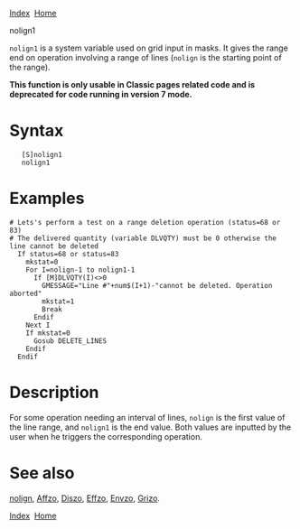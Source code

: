 [Index](index.html)  [Home](getting-started_home.html)

nolign1

`nolign1` is a system variable used on grid input in masks. It gives the range end on operation involving a range of lines (`nolign` is the starting point of the range).

**This function is only usable in Classic pages related code and is deprecated for code running in version 7 mode.**

# Syntax

```
   [S]nolign1
   nolign1
```

# Examples

```
# Lets's perform a test on a range deletion operation (status=68 or 83)
# The delivered quantity (variable DLVQTY) must be 0 otherwise the line cannot be deleted
  If status=68 or status=83
    mkstat=0
    For I=nolign-1 to nolign1-1
      If [M]DLVQTY(I)<>0
        GMESSAGE="Line #"+num$(I+1)-"cannot be deleted. Operation aborted"
        mkstat=1
        Break
      Endif
    Next I
    If mkstat=0
      Gosub DELETE_LINES
    Endif
  Endif
```

# Description

For some operation needing an interval of lines, `nolign` is the first value of the line range, and `nolign1` is the end value. Both values are inputted by the user when he triggers the corresponding operation.

# See also

[nolign](4gl_Nolign.html), [Affzo](4gl_Affzo.html), [Diszo](4gl_Diszo.html), [Effzo](4gl_Effzo.html), [Envzo](4gl_Envzo.html), [Grizo](4gl_Grizo.html).

  

[Index](index.html)  [Home](getting-started_home.html)